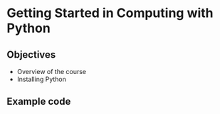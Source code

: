 # Getting Started in Computing with Python

## Objectives

- Overview of the course
- Installing Python

## Example code

